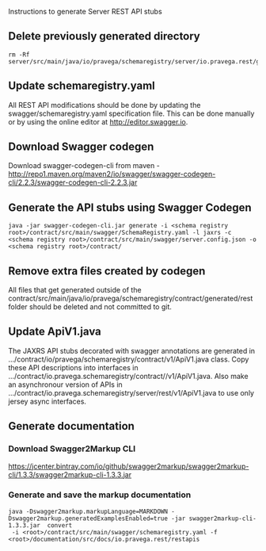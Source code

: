 <!--
Copyright (c) Dell Inc., or its subsidiaries. All Rights Reserved.

Licensed under the Apache License, Version 2.0 (the "License");
you may not use this file except in compliance with the License.
You may obtain a copy of the License at

    http://www.apache.org/licenses/LICENSE-2.0
-->
Instructions to generate Server REST API stubs

## Delete previously generated directory
```
rm -Rf server/src/main/java/io/pravega/schemaregistry/server/io.pravega.rest/generated
```

## Update schemaregistry.yaml
All REST API modifications should be done by updating the swagger/schemaregistry.yaml specification file.
This can be done manually or by using the online editor at http://editor.swagger.io.

## Download Swagger codegen
Download swagger-codegen-cli from maven - http://repo1.maven.org/maven2/io/swagger/swagger-codegen-cli/2.2.3/swagger-codegen-cli-2.2.3.jar

## Generate the API stubs using Swagger Codegen
```
java -jar swagger-codegen-cli.jar generate -i <schema registry root>/contract/src/main/swagger/SchemaRegistry.yaml -l jaxrs -c <schema registry root>/contract/src/main/swagger/server.config.json -o <schema registry root>/contract/
```

## Remove extra files created by codegen
All files that get generated outside of the contract/src/main/java/io/pravega/schemaregistry/contract/generated/rest folder should be deleted and not committed to git.

## Update ApiV1.java
The JAXRS API stubs decorated with swagger annotations are generated in .../contract/io/pravega/schemaregistry/contract/v1/ApiV1.java class.
Copy these API descriptions into interfaces in .../contract/io.pravega.schemaregistry/contract//v1/ApiV1.java. 
Also make an asynchronour version of APIs in .../contract/io.pravega.schemaregistry/server/rest/v1/ApiV1.java to use only jersey async interfaces.

## Generate documentation
### Download Swagger2Markup CLI
https://jcenter.bintray.com/io/github/swagger2markup/swagger2markup-cli/1.3.3/swagger2markup-cli-1.3.3.jar

### Generate and save the markup documentation
```
java -Dswagger2markup.markupLanguage=MARKDOWN -Dswagger2markup.generatedExamplesEnabled=true -jar swagger2markup-cli-1.3.3.jar  convert
 -i <root>/contract/src/main/swagger/schemaregistry.yaml -f <root>/documentation/src/docs/io.pravega.rest/restapis
```
